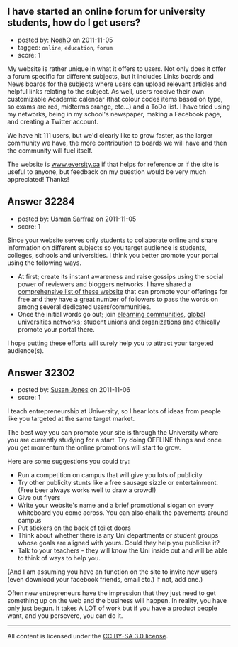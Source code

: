 ## I have started an online forum for university students, how do I get users?

- posted by: [NoahO](https://stackexchange.com/users/-1/14255-noaho) on 2011-11-05
- tagged: `online`, `education`, `forum`
- score: 1

My website is rather unique in what it offers to users.  Not only does it offer a forum specific for different subjects, but it includes Links boards and News boards for the subjects where users can upload relevant articles and helpful links relating to the subject.
As well, users receive their own customizable Academic calendar (that colour codes items based on type, so exams are red, midterms orange, etc...) and a ToDo list.
I have tried using my networks, being in my school's newspaper, making a Facebook page, and creating a Twitter account.

We have hit 111 users, but we'd clearly like to grow faster, as the larger community we have, the more contribution to boards we will have and then the community will fuel itself.

The website is www.eversity.ca if that helps for reference or if the site is useful to anyone, but feedback on my question would be very much appreciated!  Thanks!


## Answer 32284

- posted by: [Usman Sarfraz](https://stackexchange.com/users/-1/9246-usman-sarfraz) on 2011-11-05
- score: 1

<p>Since your website serves only students to collaborate online and share information on different subjects so you target audience is students, colleges, schools and universities. I think you better promote your portal using the following ways.</p>

<ul>
<li>At first; create its instant awareness and raise gossips using the social power of reviewers and bloggers networks. I have shared a <a href="http://answers.onstartups.com/questions/31787/is-there-any-blogs-or-websites-introducing-new-website/31797#31797">comprehensive list of these website</a> that can promote your offerings for free and they have a great number of followers to pass the words on among several dedicated users/communities.</li>
<li>Once the initial words go out; join <a href="https://www.google.com/#hl=en&amp;sa=X&amp;ei=opi1TsrXB5CWswaj08TSAw&amp;sqi=2&amp;ved=0CCcQvwUoAQ&amp;q=e+learning+communities&amp;spell=1&amp;bav=on.2,or.r_gc.r_pw.,cf.osb&amp;fp=c2870d027ef0197&amp;biw=1280&amp;bih=610" rel="nofollow">elearning communities</a>, <a href="https://www.google.com/#sclient=psy-ab&amp;hl=en&amp;source=hp&amp;q=university+networks&amp;pbx=1&amp;oq=university+networks&amp;aq=f&amp;aqi=g4&amp;aql=1&amp;gs_sm=e&amp;gs_upl=5342l8644l0l8810l19l13l0l1l1l1l571l4294l3-4.3.3l11l0&amp;bav=on.2,or.r_gc.r_pw.,cf.osb&amp;fp=c2870d027ef0197&amp;biw=1280&amp;bih=610" rel="nofollow">global universities networks</a>; <a href="https://www.google.com/#sclient=psy-ab&amp;hl=en&amp;site=&amp;source=hp&amp;q=global+students+unions&amp;pbx=1&amp;oq=global+students+unions&amp;aq=f&amp;aqi=g-v1&amp;aql=1&amp;gs_sm=e&amp;gs_upl=2945l6574l0l6732l22l15l0l2l2l0l565l4690l2-2.6.1.3l13l0&amp;bav=on.2,or.r_gc.r_pw.,cf.osb&amp;fp=c2870d027ef0197&amp;biw=1280&amp;bih=610" rel="nofollow">student unions and organizations</a> and ethically promote your portal there.</li>
</ul>

<p>I hope putting these efforts will surely help you to attract your targeted audience(s).</p>



## Answer 32302

- posted by: [Susan Jones](https://stackexchange.com/users/-1/2737-susan-jones) on 2011-11-06
- score: 1

I teach entrepreneurship at University, so I hear lots of ideas from people like you targeted at the same target market.

The best way you can promote your site is through the University where you are currently studying for a start. Try doing OFFLINE things and once you get momentum the online promotions will start to grow.

Here are some suggestions you could try:

 - Run a competition on campus that will give you lots of publicity
 - Try other publicity stunts like a free sausage sizzle or entertainment. (Free beer always works well to draw a crowd!)
 - Give out flyers
 - Write your website's name and a brief promotional slogan on every whiteboard you come across. You can also chalk the pavements around campus
 - Put stickers on the back of toilet doors
 - Think about whether there is any Uni departments or student groups whose goals are aligned with yours. Could they help you publicise it?
 - Talk to your teachers - they will know the Uni inside out and will be able to think of ways to help you.

(And I am assuming you have an function on the site to invite new users (even download your facebook friends, email etc.) If not, add one.)

Often new entrepreneurs have the impression that they just need to get something up on the web and the business will happen. In reality, you have only just begun. It takes A LOT of work but if you have a product people want, and you persevere, you can do it.






---

All content is licensed under the [CC BY-SA 3.0 license](https://creativecommons.org/licenses/by-sa/3.0/).
